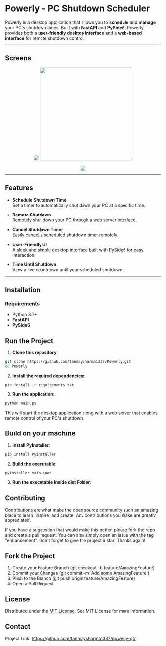 # Powerly - PC Shutdown Scheduler

Powerly is a desktop application that allows you to **schedule** and **manage** your PC's shutdown times. Built with **FastAPI** and **PySide6**, Powerly provides both a **user-friendly desktop interface** and a **web-based interface** for remote shutdown control.

---

## Screens
<p align="center">
<img src="https://github.com/user-attachments/assets/bd580719-cbce-4475-b88f-77a6deab6bfc">
<img width="300px" src="https://github.com/user-attachments/assets/e5c503bb-eeb2-4b8e-9924-1afa84017543">
</p>

<p align="center">
<img src="https://github.com/user-attachments/assets/e4a158cc-6b13-4052-8f6f-a9beea7c44d2">
</p>

---

## Features

- **Schedule Shutdown Time**  
  Set a timer to automatically shut down your PC at a specific time.

- **Remote Shutdown**  
  Remotely shut down your PC through a web server interface.

- **Cancel Shutdown Timer**  
  Easily cancel a scheduled shutdown timer remotely.

- **User-Friendly UI**  
  A sleek and simple desktop interface built with PySide6 for easy interaction.

- **Time Until Shutdown**  
  View a live countdown until your scheduled shutdown.

---

## Installation

### Requirements

- Python 3.7+
- **FastAPI**
- **PySide6**

## Run the Project

1. **Clone this repository**:

 ```bash
 git clone https://github.com/tanmaysharma1337/Powerly.git
 cd Powerly
 ```

2. **Install the required dependencies:**:

  ```bash
  pip install -r requirements.txt
  ```

3. **Run the application:**:

  ```bash
  python main.py
  ```
  This will start the desktop application along with a web server that enables remote control of your PC's shutdown.

## Build on your machine

1. **Install PyInstaller**:

  ```bash
  pip install Pyinstaller
  ```

2. **Build the executable**:

  ```bash
  pyinstaller main.spec
  ```

3. **Run the executable Inside dist Folder**:


## Contributing
Contributions are what make the open source community such an amazing place to learn, inspire, and create. Any contributions you make are greatly appreciated.

If you have a suggestion that would make this better, please fork the repo and create a pull request. You can also simply open an issue with the tag "enhancement".
Don't forget to give the project a star! Thanks again!

## Fork the Project
1. Create your Feature Branch (git checkout -b feature/AmazingFeature)
2. Commit your Changes (git commit -m 'Add some AmazingFeature')
3. Push to the Branch (git push origin feature/AmazingFeature)
4. Open a Pull Request
   
## License
Distributed under the [MIT License](https://opensource.org/license/MIT). See MIT License for more information.

## Contact
Project Link: https://github.com/tanmaysharma1337/powerly-qt/

  

